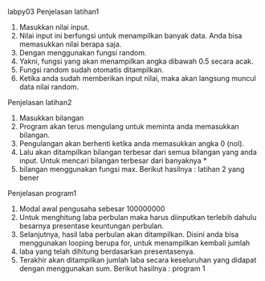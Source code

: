 labpy03
Penjelasan latihan1
1. Masukkan nilai input.
2. Nilai input ini berfungsi untuk menampilkan banyak data. Anda bisa memasukkan nilai berapa saja.
3. Dengan menggunakan fungsi random. 
4. Yakni, fungsi yang akan menampilkan angka dibawah 0.5 secara acak.
5. Fungsi random sudah otomatis ditampilkan. 
6. Ketika anda sudah memberikan input nilai, maka akan langsung muncul data nilai random. 


Penjelasan latihan2
1. Masukkan bilangan
2. Program akan terus mengulang untuk meminta anda memasukkan bilangan.
3. Pengulangan akan berhenti ketika anda memasukkan angka 0 (nol).
4. Lalu akan ditampilkan bilangan terbesar dari semua bilangan yang anda input. Untuk mencari bilangan terbesar dari banyaknya *
5. bilangan menggunakan fungsi max. Berikut hasilnya : latihan 2 yang bener

Penjelasan program1
1. Modal awal pengusaha sebesar 100000000
2. Untuk menghitung laba perbulan maka harus diinputkan terlebih dahulu besarnya presentase keuntungan perbulan.
3. Selanjutnya, hasil laba perbulan akan ditampilkan. Disini anda bisa menggunakan looping berupa for, untuk menampilkan kembali jumlah
4. laba yang telah dihitung berdasarkan presentasenya.
5. Terakhir akan ditampilkan jumlah laba secara keseluruhan yang didapat dengan menggunakan sum. Berikut hasilnya : program 1
